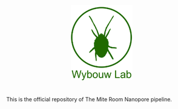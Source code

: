 <div align="center">
  <img height="200" src="https://github.com/diecasfranco/TheMiteRoom_Nanopore/blob/main/Spider-Mite_logoweb.jpg"  />
</div>

#

<p align="left">This is the official repository of The Mite Room Nanopore pipeline.</p>


#
